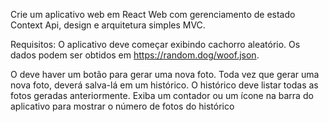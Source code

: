 Crie um aplicativo web em React Web com gerenciamento de estado Context Api, 
design e arquitetura simples MVC.

Requisitos:
O aplicativo deve começar exibindo cachorro aleatório. 
Os dados podem ser obtidos em https://random.dog/woof.json.

O deve haver um botão para gerar uma nova foto.
Toda vez que gerar uma nova foto, deverá salva-lá em um histórico.
O histórico deve listar todas as fotos geradas anteriormente.
Exiba um contador ou um ícone na barra do aplicativo para mostrar o número de fotos do histórico 
